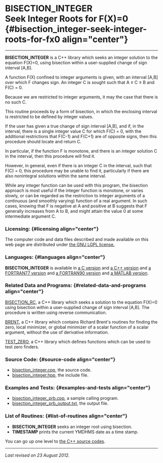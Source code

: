 BISECTION\_INTEGER\
Seek Integer Roots for F(X)=0 {#bisection_integer-seek-integer-roots-for-fx0 align="center"}
=============================

------------------------------------------------------------------------

**BISECTION\_INTEGER** is a C++ library which seeks an integer solution
to the equation F(X)=0, using bisection within a user-supplied change of
sign interval \[A,B\].

A function F(X) confined to integer arguments is given, with an interval
\[A,B\] over which F changes sign. An integer C is sought such that A ≤
C ≤ B and F(C) = 0.

Because we are restricted to integer arguments, it may the case that
there is no such C.

This routine proceeds by a form of bisection, in which the enclosing
interval is restricted to be defined by integer values.

If the user has given a true change of sign interval \[A,B\], and if, in
the interval, there is a single integer value C for which F(C) = 0, with
the additional restrictions that F(C-1) and F(C+1) are of opposite
signs, then this procedure should locate and return C.

In particular, if the function F is monotone, and there is an integer
solution C in the interval, then this procedure will find it.

However, in general, even if there is an integer C in the interval, such
that F(C) = 0, this procedure may be unable to find it, particularly if
there are also nonintegral solutions within the same interval.

While any integer function can be used with this program, the bisection
approach is most useful if the integer function is monotone, or varies
slowly, or can be regarded as the restriction to integer arguments of a
continuous (and smoothly varying) function of a real argument. In such
cases, knowing that F is negative at A and positive at B suggests that F
generally increases from A to B, and might attain the value 0 at some
intermediate argument C.

### Licensing: {#licensing align="center"}

The computer code and data files described and made available on this
web page are distributed under [the GNU LGPL
license.](../../txt/gnu_lgpl.txt)

### Languages: {#languages align="center"}

**BISECTION\_INTEGER** is available in [a C
version](../../c_src/bisection_integer/bisection_integer.md) and [a
C++ version](../../master/bisection_integer/bisection_integer.md) and
[a FORTRAN77
version](../../f77_src/bisection_integer/bisection_integer.md) and [a
FORTRAN90 version](../../f_src/bisection_integer/bisection_integer.md)
and [a MATLAB
version](../../m_src/bisection_integer/bisection_integer.md).

### Related Data and Programs: {#related-data-and-programs align="center"}

[BISECTION\_RC](../../master/bisection_rc/bisection_rc.md), a C++
library which seeks a solution to the equation F(X)=0 using bisection
within a user-supplied change of sign interval \[A,B\]. The procedure is
written using reverse communication.

[BRENT](../../master/brent/brent.md), a C++ library which contains
Richard Brent's routines for finding the zero, local minimizer, or
global minimizer of a scalar function of a scalar argument, without the
use of derivative information.

[TEST\_ZERO](../../master/test_zero/test_zero.md), a C++ library
which defines functions which can be used to test zero finders.

### Source Code: {#source-code align="center"}

-   [bisection\_integer.cpp](bisection_integer.cpp), the source code.
-   [bisection\_integer.hpp](bisection_integer.hpp), the include file.

### Examples and Tests: {#examples-and-tests align="center"}

-   [bisection\_integer\_prb.cpp](bisection_integer_prb.cpp), a sample
    calling program.
-   [bisection\_integer\_prb\_output.txt](bisection_integer_prb_output.txt),
    the output file.

### List of Routines: {#list-of-routines align="center"}

-   **BISECTION\_INTEGER** seeks an integer root using bisection.
-   **TIMESTAMP** prints the current YMDHMS date as a time stamp.

You can go up one level to [the C++ source codes](../cpp_src.md).

------------------------------------------------------------------------

*Last revised on 23 August 2012.*
